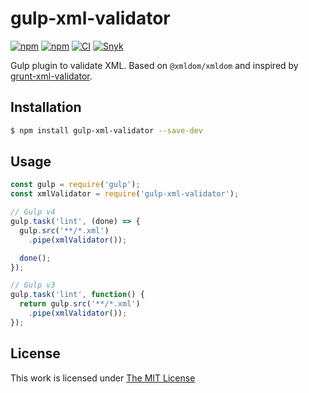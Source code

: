 # gulp-xml-validator

[![npm](https://flat.badgen.net/npm/license/gulp-xml-validator)](https://www.npmjs.org/package/gulp-xml-validator)
[![npm](https://flat.badgen.net/npm/v/gulp-xml-validator)](https://www.npmjs.org/package/gulp-xml-validator)
[![CI](https://img.shields.io/github/workflow/status/idleberg/gulp-xml-validator/CI?style=flat-square)](https://github.com/idleberg/gulp-xml-validator/actions)
[![Snyk](https://flat.badgen.net/snyk/idleberg/gulp-xml-validator)](https://snyk.io/vuln/npm:gulp-xml-validator)

Gulp plugin to validate XML. Based on `@xmldom/xmldom` and inspired by [grunt-xml-validator](https://github.com/kajyr/grunt-xml-validator).

## Installation

```sh
$ npm install gulp-xml-validator --save-dev
```

## Usage

```js
const gulp = require('gulp');
const xmlValidator = require('gulp-xml-validator');

// Gulp v4
gulp.task('lint', (done) => {
  gulp.src('**/*.xml')
    .pipe(xmlValidator());

  done();
});

// Gulp v3
gulp.task('lint', function() {
  return gulp.src('**/*.xml')
    .pipe(xmlValidator());
});
```

## License

This work is licensed under [The MIT License](https://opensource.org/licenses/MIT)

